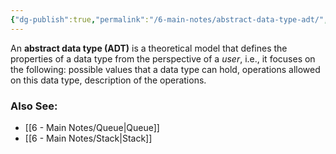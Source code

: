 ```yaml
---
{"dg-publish":true,"permalink":"/6-main-notes/abstract-data-type-adt/","tags":["dsa","info"]}
---
```


An **abstract data type (ADT)** is a theoretical model that defines the properties of a data type from the perspective of a *user*, i.e., it focuses on the following: possible values that a data type can hold, operations allowed on this data type, description of the operations.

### Also See:
+ [[6 - Main Notes/Queue\|Queue]]
+ [[6 - Main Notes/Stack\|Stack]]